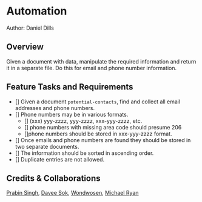 # Automation

Author: Daniel Dills

## Overview

Given a document with data, manipulate the required information and return it in a separate file. Do this for email and phone number information.

## Feature Tasks and Requirements

- [] Given a document ```potential-contacts```, find and collect all email addresses and phone numbers.
- [] Phone numbers may be in various formats.
  - [] (xxx) yyy-zzzz, yyy-zzzz, xxx-yyy-zzzz, etc.
  - [] phone numbers with missing area code should presume 206
  - []phone numbers should be stored in xxx-yyy-zzzz format.
- [] Once emails and phone numbers are found they should be stored in two separate documents.
- [] The information should be sorted in ascending order.
- [] Duplicate entries are not allowed.

## Credits & Collaborations

[Prabin Singh](https://github.com/prabin544), [Davee Sok](https://github.com/daveeS987), [Wondwosen](https://github.com/WondwosenTsige), [Michael Ryan](https://github.com/Michaelryan228)
